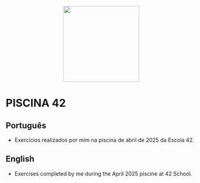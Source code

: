 <p align="center">
  <img src="https://github.com/user-attachments/assets/8ac331a0-3116-4c8a-bb5e-491b845780b1" width="200px">
</p>

<h1>PISCINA 42</h1>

<h2>Português</h2>
<ul>
  <li>Exercícios realizados por mim na piscina de abril de 2025 da Escola 42.</li>
</ul>

<h2>English</h2>
<ul>
  <li>Exercises completed by me during the April 2025 piscine at 42 School.</li>
</ul>
